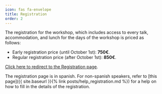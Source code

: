 ```yaml
---
icon: fas fa-envelope
title: Registration
order: 2
---
```


The registration for the workshop, which includes access to every talk, accommodation, and lunch for the days of the workshop is priced as follows:

- Early registration price (until October 1st): **750€**.
- Regular registration price (after October 1st): **850€**.

[Click here to redirect to the Registration page](https://www.aviationgroup.es/finalizar-compra/?add-to-cart=4969).

The registration page is in spanish. For non-spanish speakers, refer to [this page]({{ site.baseurl }}{% link posts/help_registration.md %}) for a help on how to fill in the details of the registration.